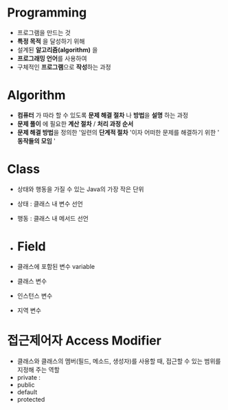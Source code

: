 # Programming
- 프로그램을 만드는 것
- **특정 목적** 을 달성하기 위해
- 설계된 **알고리즘(algorithm)** 을
- **프로그래밍 언어**를 사용하여
- 구체적인 **프로그램**으로 **작성**하는 과정

# Algorithm
- **컴퓨터** 가 따라 할 수 있도록 **문제 해결 절차** 나 **방법**을 **설명** 하는 과정
- **문제 풀이** 에 필요한 **계산 절차** / **처리 과정 순서**
- **문제 해결 방법**을 정의한 '일련의 **단계적 절차** '이자 어떠한 문제를 해결하기 위한 ' **동작들의 모임** '

# Class
- 상태와 행동을 가질 수 있는 Java의 가장 작은 단위
- 상태 : 클래스 내 변수 선언
- 행동 : 클래스 내 메서드 선언

- # Field
- 클래스에 포함된 변수 variable
- 클래스 변수
- 인스턴스 변수
- 지역 변수

# 접근제어자 Access Modifier
- 클래스와 클래스의 멤버(필드, 메소드, 생성자)를 사용할 때, 접근할 수 있는 범위를 지정해 주는 역할
- private : 
- public
- default
- protected
